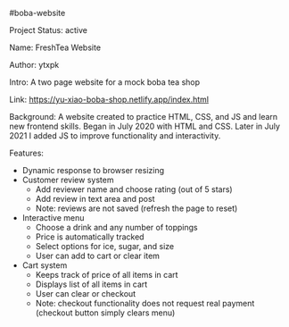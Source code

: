 #boba-website

Project Status: active

Name: FreshTea Website

Author: ytxpk

Intro: A two page website for a mock boba tea shop

Link: https://yu-xiao-boba-shop.netlify.app/index.html

Background: A website created to practice HTML, CSS, and JS and learn new frontend skills. Began in July 2020 with HTML and CSS. Later in July 2021 I added JS to improve functionality and interactivity. 

Features:
 - Dynamic response to browser resizing
 - Customer review system
    - Add reviewer name and choose rating (out of 5 stars)
    - Add review in text area and post
    - Note: reviews are not saved (refresh the page to reset)
 - Interactive menu
    - Choose a drink and any number of toppings
    - Price is automatically tracked
    - Select options for ice, sugar, and size
    - User can add to cart or clear item
 - Cart system
    - Keeps track of price of all items in cart
    - Displays list of all items in cart
    - User can clear or checkout
    - Note: checkout functionality does not request real payment (checkout button simply clears menu)
